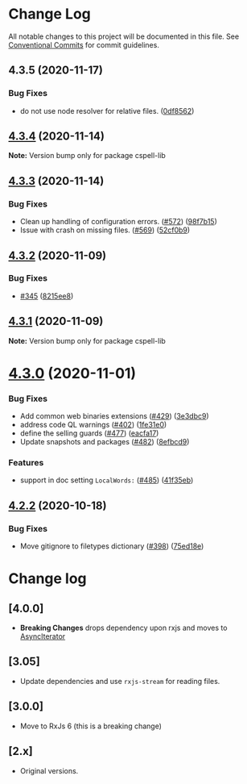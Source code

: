 # Change Log

All notable changes to this project will be documented in this file.
See [Conventional Commits](https://conventionalcommits.org) for commit guidelines.

## 4.3.5 (2020-11-17)

### Bug Fixes

-   do not use node resolver for relative files. ([0df8562](https://github.com/streetsidesoftware/cspell/commit/0df85625da5b667f5817fc710b44fa74b636d9a1))

## [4.3.4](https://github.com/streetsidesoftware/cspell/compare/cspell-lib@4.3.3...cspell-lib@4.3.4) (2020-11-14)

**Note:** Version bump only for package cspell-lib

## [4.3.3](https://github.com/streetsidesoftware/cspell/compare/cspell-lib@4.3.2...cspell-lib@4.3.3) (2020-11-14)

### Bug Fixes

-   Clean up handling of configuration errors. ([#572](https://github.com/streetsidesoftware/cspell/issues/572)) ([98f7b15](https://github.com/streetsidesoftware/cspell/commit/98f7b152d7c6d9674a81e9122c3f236057647191))
-   Issue with crash on missing files. ([#569](https://github.com/streetsidesoftware/cspell/issues/569)) ([52cf0b9](https://github.com/streetsidesoftware/cspell/commit/52cf0b9aad944fcdee1490aaea4a4696e7dd6444))

## [4.3.2](https://github.com/streetsidesoftware/cspell/compare/cspell-lib@4.3.1...cspell-lib@4.3.2) (2020-11-09)

### Bug Fixes

-   [#345](https://github.com/streetsidesoftware/cspell/issues/345) ([8215ee8](https://github.com/streetsidesoftware/cspell/commit/8215ee8397cad5cbb8e4224e87f6c02ec0cd13f4))

## [4.3.1](https://github.com/streetsidesoftware/cspell/compare/cspell-lib@4.3.0...cspell-lib@4.3.1) (2020-11-09)

**Note:** Version bump only for package cspell-lib

# [4.3.0](https://github.com/streetsidesoftware/cspell/compare/cspell-lib@4.2.2...cspell-lib@4.3.0) (2020-11-01)

### Bug Fixes

-   Add common web binaries extensions ([#429](https://github.com/streetsidesoftware/cspell/issues/429)) ([3e3dbc9](https://github.com/streetsidesoftware/cspell/commit/3e3dbc95601c3ca3de7e3963198e850e47aef751))
-   address code QL warnings ([#402](https://github.com/streetsidesoftware/cspell/issues/402)) ([1fe31e0](https://github.com/streetsidesoftware/cspell/commit/1fe31e08e02c66174d094c0b403eec11fc6bec4d))
-   define the selling guards ([#477](https://github.com/streetsidesoftware/cspell/issues/477)) ([eacfa17](https://github.com/streetsidesoftware/cspell/commit/eacfa178de66dc75c1694812bb908759a3eae58a))
-   Update snapshots and packages ([#482](https://github.com/streetsidesoftware/cspell/issues/482)) ([8efbcd9](https://github.com/streetsidesoftware/cspell/commit/8efbcd9187898586030a53d1d7de9bdfe4a67078))

### Features

-   support in doc setting `LocalWords:` ([#485](https://github.com/streetsidesoftware/cspell/issues/485)) ([41f35eb](https://github.com/streetsidesoftware/cspell/commit/41f35eb22881e0f39947f57f3d91d93c26affe8d))

## [4.2.2](https://github.com/streetsidesoftware/cspell/compare/cspell-lib@4.2.1...cspell-lib@4.2.2) (2020-10-18)

### Bug Fixes

-   Move gitignore to filetypes dictionary ([#398](https://github.com/streetsidesoftware/cspell/issues/398)) ([75ed18e](https://github.com/streetsidesoftware/cspell/commit/75ed18e102eaaccd448f850db07a7b71a2cc1cf4))

# Change log

## [4.0.0]

-   **Breaking Changes** drops dependency upon rxjs and moves to [AsyncIterator](https://developer.mozilla.org/en-US/docs/Web/JavaScript/Reference/Global_Objects/Symbol/asyncIterator)

## [3.05]

-   Update dependencies and use `rxjs-stream` for reading files.

## [3.0.0]

-   Move to RxJs 6 (this is a breaking change)

## [2.x]

-   Original versions.

